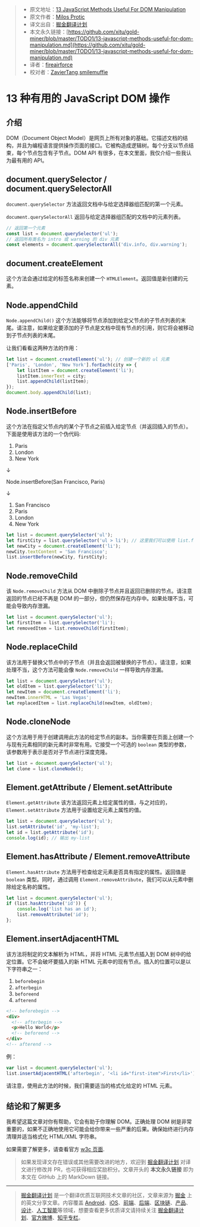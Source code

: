 > * 原文地址：[13 JavaScript Methods Useful For DOM Manipulation](https://devinduct.com/blogpost/20/13-javascript-methods-useful-for-dom-manipulation)
> * 原文作者：[Milos Protic](https://devinduct.com/blogpost/20/13-javascript-methods-useful-for-dom-manipulation)
> * 译文出自：[掘金翻译计划](https://github.com/xitu/gold-miner)
> * 本文永久链接：[https://github.com/xitu/gold-miner/blob/master/TODO1/13-javascript-methods-useful-for-dom-manipulation.md](https://github.com/xitu/gold-miner/blob/master/TODO1/13-javascript-methods-useful-for-dom-manipulation.md)
> * 译者：[fireairforce](https://github.com/fireairforce)
> * 校对者：[ZavierTang](https://github.com/ZavierTang),[smilemuffie](https://github.com/smilemuffie)

# 13 种有用的 JavaScript DOM 操作

## 介绍

DOM（Document Object Model）是网页上所有对象的基础。它描述文档的结构，并且为编程语言提供操作页面的接口。它被构造成逻辑树。每个分支以节点结束，每个节点包含有子节点。DOM API 有很多，在本文里面，我仅介绍一些我认为最有用的 API。

## document.querySelector / document.querySelectorAll

`document.querySelector` 方法返回文档中与给定选择器组匹配的第一个元素。

`document.querySelectorAll` 返回与给定选择器组匹配的文档中的元素列表。

```js
// 返回第一个元素
const list = document.querySelector('ul');
// 返回所有类名为 intro 或 warning 的 div 元素
const elements = document.querySelectorAll('div.info, div.warning');
```

## document.createElement

这个方法会通过给定的标签名称来创建一个 `HTMLElement`。返回值是新创建的元素。

## Node.appendChild

`Node.appendChild()` 这个方法能够将节点添加到给定父节点的子节点列表的末尾。请注意，如果给定要添加的子节点是文档中现有节点的引用，则它将会被移动到子节点列表的末尾。

让我们看看这两种方法的作用：

```js
let list = document.createElement('ul'); // 创建一个新的 ul 元素
['Paris', 'London', 'New York'].forEach(city => {
    let listItem = document.createElement('li');
    listItem.innerText = city;
    list.appendChild(listItem);
});
document.body.appendChild(list);
```

## Node.insertBefore

这个方法在指定父节点内的某个子节点之前插入给定节点（并返回插入的节点）。下面是使用该方法的一个伪代码:

1. Paris
2. London
3. New York

↓

Node.insertBefore(San Francisco, Paris)

↓

1. San Francisco
2. Paris
3. London
4. New York

```js
let list = document.querySelector('ul');
let firstCity = list.querySelector('ul > li'); // 这里我们可以使用 list.firstChild，但是这篇文章的目的是介绍 DOM API
let newCity = document.createElement('li');
newCity.textContent = 'San Francisco';
list.insertBefore(newCity, firstCity);
```

## Node.removeChild

该 `Node.removeChild` 方法从 DOM 中删除子节点并且返回已删除的节点。请注意返回的节点已经不再是 DOM 的一部分，但仍然保存在内存中。如果处理不当，可能会导致内存泄漏。

```js
let list = document.querySelector('ul');
let firstItem = list.querySelector('li');
let removedItem = list.removeChild(firstItem);
```

## Node.replaceChild

该方法用于替换父节点中的子节点（并且会返回被替换的子节点）。请注意，如果处理不当，这个方法可能会像 `Node.removeChild` 一样导致内存泄漏。

```js
let list = document.querySelector('ul');
let oldItem = list.querySelector('li');
let newItem = document.createElement('li');
newItem.innerHTML = 'Las Vegas';
let replacedItem = list.replaceChild(newItem, oldItem);
```

## Node.cloneNode

这个方法用于用于创建调用此方法的给定节点的副本。当你需要在页面上创建一个与现有元素相同的新元素时非常有用。它接受一个可选的 `boolean` 类型的参数，该参数用于表示是否对子节点进行深度克隆。

```js
let list = document.querySelector('ul');
let clone = list.cloneNode();
```

## Element.getAttribute / Element.setAttribute

`Element.getAttribute` 该方法返回元素上给定属性的值，与之对应的，`Element.setAttribute` 方法用于设置给定元素上属性的值。

```js
let list = document.querySelector('ul');
list.setAttribute('id', 'my-list');
let id = list.getAttribute('id');
console.log(id); // 输出 my-list
```

## Element.hasAttribute / Element.removeAttribute

`Element.hasAttribute` 方法用于检查给定元素是否具有指定的属性。返回值是 `boolean` 类型。同时，通过调用 `Element.removeAttribute`，我们可以从元素中删除给定名称的属性。

```js
let list = document.querySelector('ul');
if (list.hasAttribute('id')) {
    console.log('list has an id');
    list.removeAttribute('id');
};
```

## Element.insertAdjacentHTML

该方法将制定的文本解析为 HTML，并将 HTML 元素节点插入到 DOM 树中的给定位置。它不会破坏要插入的新 HTML 元素中的现有节点。插入的位置可以是以下字符串之一：

1. `beforebegin`
2. `afterbegin`
3. `beforeend`
4. `afterend`

```html
<!-- beforebegin -->
<div>
  <!-- afterbegin -->
  <p>Hello World</p>
  <!-- beforeend -->
</div>
<!-- afterend -->
```

例：

```js
var list = document.querySelector('ul');
list.insertAdjacentHTML('afterbegin', '<li id="first-item">First</li>');
```

请注意，使用此方法的时候，我们需要适当的格式化给定的 HTML 元素。

## 结论和了解更多

我希望这篇文章对你有帮助，它会有助于你理解 DOM。正确处理 DOM 树是非常重要的，如果不正确地使用它可能会给你带来一些严重的后果。确保始终进行内存清理并适当格式化 HTML/XML 字符串。

如果需要了解更多，请查看官方 [w3c 页面](https://www.w3.org/TR/?tag=dom).

> 如果发现译文存在错误或其他需要改进的地方，欢迎到 [掘金翻译计划](https://github.com/xitu/gold-miner) 对译文进行修改并 PR，也可获得相应奖励积分。文章开头的 **本文永久链接** 即为本文在 GitHub 上的 MarkDown 链接。

---

> [掘金翻译计划](https://github.com/xitu/gold-miner) 是一个翻译优质互联网技术文章的社区，文章来源为 [掘金](https://juejin.im) 上的英文分享文章。内容覆盖 [Android](https://github.com/xitu/gold-miner#android)、[iOS](https://github.com/xitu/gold-miner#ios)、[前端](https://github.com/xitu/gold-miner#前端)、[后端](https://github.com/xitu/gold-miner#后端)、[区块链](https://github.com/xitu/gold-miner#区块链)、[产品](https://github.com/xitu/gold-miner#产品)、[设计](https://github.com/xitu/gold-miner#设计)、[人工智能](https://github.com/xitu/gold-miner#人工智能)等领域，想要查看更多优质译文请持续关注 [掘金翻译计划](https://github.com/xitu/gold-miner)、[官方微博](http://weibo.com/juejinfanyi)、[知乎专栏](https://zhuanlan.zhihu.com/juejinfanyi)。
